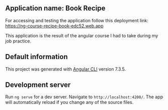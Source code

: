 ## Application name: Book Recipe

For accessing and testing the application follow this deployment link: https://ng-course-recipe-book-edc52.web.app

This application is the result of the angular course I had to take during my job practice.

## Default information

This project was generated with [Angular CLI](https://github.com/angular/angular-cli) version 7.3.5.

## Development server

Run `ng serve` for a dev server. Navigate to `http://localhost:4200/`. The app will automatically reload if you change any of the source files.

